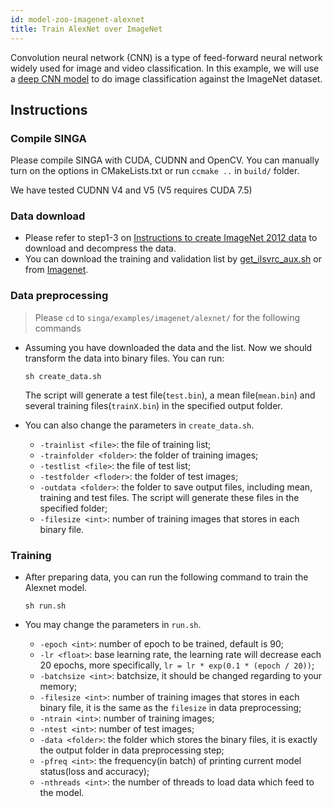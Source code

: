 ```yaml
---
id: model-zoo-imagenet-alexnet
title: Train AlexNet over ImageNet
---
```


<!--- Licensed to the Apache Software Foundation (ASF) under one or more contributor license agreements.  See the NOTICE file distributed with this work for additional information regarding copyright ownership.  The ASF licenses this file to you under the Apache License, Version 2.0 (the "License"); you may not use this file except in compliance with the License.  You may obtain a copy of the License at http://www.apache.org/licenses/LICENSE-2.0 Unless required by applicable law or agreed to in writing, software distributed under the License is distributed on an "AS IS" BASIS, WITHOUT WARRANTIES OR CONDITIONS OF ANY KIND, either express or implied.  See the License for the specific language governing permissions and limitations under the License.  -->

Convolution neural network (CNN) is a type of feed-forward neural network widely
used for image and video classification. In this example, we will use a
[deep CNN model](http://papers.nips.cc/paper/4824-imagenet-classification-with-deep-convolutional-neural-networks)
to do image classification against the ImageNet dataset.

## Instructions

### Compile SINGA

Please compile SINGA with CUDA, CUDNN and OpenCV. You can manually turn on the
options in CMakeLists.txt or run `ccmake ..` in `build/` folder.

We have tested CUDNN V4 and V5 (V5 requires CUDA 7.5)

### Data download

- Please refer to step1-3 on
  [Instructions to create ImageNet 2012 data](https://github.com/amd/OpenCL-caffe/wiki/Instructions-to-create-ImageNet-2012-data)
  to download and decompress the data.
- You can download the training and validation list by
  [get_ilsvrc_aux.sh](https://github.com/BVLC/caffe/blob/master/data/ilsvrc12/get_ilsvrc_aux.sh)
  or from [Imagenet](http://www.image-net.org/download-images).

### Data preprocessing

> Please `cd` to `singa/examples/imagenet/alexnet/` for the following commands

- Assuming you have downloaded the data and the list. Now we should transform
  the data into binary files. You can run:

  ```shell
  sh create_data.sh
  ```

  The script will generate a test file(`test.bin`), a mean file(`mean.bin`) and
  several training files(`trainX.bin`) in the specified output folder.

- You can also change the parameters in `create_data.sh`.
  - `-trainlist <file>`: the file of training list;
  - `-trainfolder <folder>`: the folder of training images;
  - `-testlist <file>`: the file of test list;
  - `-testfolder <floder>`: the folder of test images;
  - `-outdata <folder>`: the folder to save output files, including mean,
    training and test files. The script will generate these files in the
    specified folder;
  - `-filesize <int>`: number of training images that stores in each binary
    file.

### Training

- After preparing data, you can run the following command to train the Alexnet
  model.

  ```shell
  sh run.sh
  ```

- You may change the parameters in `run.sh`.
  - `-epoch <int>`: number of epoch to be trained, default is 90;
  - `-lr <float>`: base learning rate, the learning rate will decrease each 20
    epochs, more specifically, `lr = lr * exp(0.1 * (epoch / 20))`;
  - `-batchsize <int>`: batchsize, it should be changed regarding to your
    memory;
  - `-filesize <int>`: number of training images that stores in each binary
    file, it is the same as the `filesize` in data preprocessing;
  - `-ntrain <int>`: number of training images;
  - `-ntest <int>`: number of test images;
  - `-data <folder>`: the folder which stores the binary files, it is exactly
    the output folder in data preprocessing step;
  - `-pfreq <int>`: the frequency(in batch) of printing current model
    status(loss and accuracy);
  - `-nthreads <int>`: the number of threads to load data which feed to the
    model.
